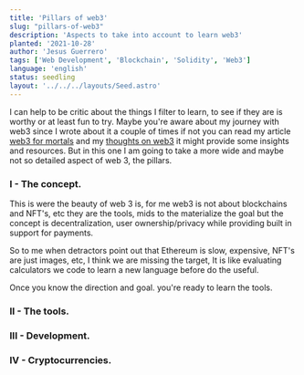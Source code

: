 ```yaml
---
title: 'Pillars of web3'
slug: "pillars-of-web3"
description: 'Aspects to take into account to learn web3'
planted: '2021-10-28'
author: 'Jesus Guerrero'
tags: ['Web Development', 'Blockchain', 'Solidity', 'Web3']
language: 'english'
status: seedling
layout: '../../../layouts/Seed.astro'
---
```


I can help to be critic about the things I filter to learn, to see if they are is worthy or at least fun to try. Maybe you're aware about my journey with web3 since I wrote about it a couple of times if not you can read my article [web3 for mortals]() and my [thoughts on web3](/garden/seeds/thoughts-on-web-3) it might provide some insights and resources. But in this one I am going to take a more wide and maybe not so detailed aspect of web 3, the pillars.

### I - The concept.
This is were the beauty of web 3 is, for me web3 is not about blockchains and NFT's, etc they are the tools, mids to the materialize the goal but the concept is decentralization, user ownership/privacy while providing built in support for payments. 

So to me when detractors point out that Ethereum is slow, expensive, NFT's are just images, etc, I think we are missing the target, It is like evaluating calculators we code to learn a new language before do the useful.

>   

Once you know the direction and goal. you're ready to learn the tools.

### II - The tools.


### III - Development.
### IV - Cryptocurrencies. 
